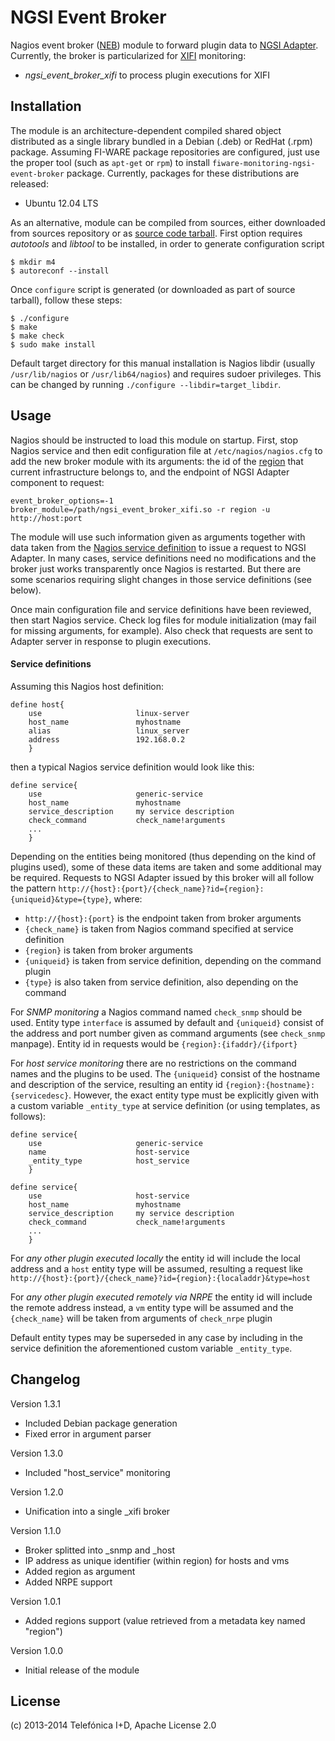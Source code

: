 # NGSI Event Broker

Nagios event broker ([NEB][NEB_ref]) module to forward plugin data to
[NGSI Adapter][NGSI_Adapter_ref]. Currently, the broker is particularized for
[XIFI][XIFI_ref] monitoring:

* *ngsi_event_broker_xifi* to process plugin executions for XIFI

## Installation

The module is an architecture-dependent compiled shared object distributed as
a single library bundled in a Debian (.deb) or RedHat (.rpm) package. Assuming
FI-WARE package repositories are configured, just use the proper tool (such as
`apt-get` or `rpm`) to install `fiware-monitoring-ngsi-event-broker` package.
Currently, packages for these distributions are released:

* Ubuntu 12.04 LTS

As an alternative, module can be compiled from sources, either downloaded from
sources repository or as [source code tarball][fiware_monitoring_releases_ref].
First option requires *autotools* and *libtool* to be installed, in order to
generate configuration script

    $ mkdir m4
    $ autoreconf --install

Once `configure` script is generated (or downloaded as part of source tarball),
follow these steps:

    $ ./configure
    $ make
    $ make check
    $ sudo make install

Default target directory for this manual installation is Nagios libdir (usually
`/usr/lib/nagios` or `/usr/lib64/nagios`) and requires sudoer privileges. This
can be changed by running `./configure --libdir=target_libdir`.

## Usage

Nagios should be instructed to load this module on startup. First, stop Nagios
service and then edit configuration file at `/etc/nagios/nagios.cfg` to add the
new broker module with its arguments: the id of the [region][region_ref] that
current infrastructure belongs to, and the endpoint of NGSI Adapter component to
request:

    event_broker_options=-1
    broker_module=/path/ngsi_event_broker_xifi.so -r region -u http://host:port

The module will use such information given as arguments together with data taken
from the [Nagios service definition][nagios_service_ref] to issue a request to
NGSI Adapter. In many cases, service definitions need no modifications and the
broker just works transparently once Nagios is restarted. But there are some
scenarios requiring slight changes in those service definitions (see below).

Once main configuration file and service definitions have been reviewed, then
start Nagios service. Check log files for module initialization (may fail for
missing arguments, for example). Also check that requests are sent to Adapter
server in response to plugin executions.

#### Service definitions

Assuming this Nagios host definition:

    define host{
        use                     linux-server
        host_name               myhostname
        alias                   linux_server
        address                 192.168.0.2
        }

then a typical Nagios service definition would look like this:

    define service{
        use                     generic-service
        host_name               myhostname
        service_description     my service description
        check_command           check_name!arguments
        ...
        }

Depending on the entities being monitored (thus depending on the kind of plugins
used), some of these data items are taken and some additional may be required.
Requests to NGSI Adapter issued by this broker will all follow the pattern
`http://{host}:{port}/{check_name}?id={region}:{uniqueid}&type={type}`, where:

* `http://{host}:{port}` is the endpoint taken from broker arguments
* `{check_name}` is taken from Nagios command specified at service definition
* `{region}` is taken from broker arguments
* `{uniqueid}` is taken from service definition, depending on the command plugin
* `{type}` is also taken from service definition, also depending on the command

For *SNMP monitoring* a Nagios command named `check_snmp` should be used. Entity
type `interface` is assumed by default and `{uniqueid}` consist of the address
and port number given as command arguments (see `check_snmp` manpage). Entity id
in requests would be `{region}:{ifaddr}/{ifport}`

For *host service monitoring* there are no restrictions on the command names and
the plugins to be used. The `{uniqueid}` consist of the hostname and description
of the service, resulting an entity id `{region}:{hostname}:{servicedesc}`.
However, the exact entity type must be explicitly given with a custom variable
`_entity_type` at service definition (or using templates, as follows):

    define service{
        use                     generic-service
        name                    host-service
        _entity_type            host_service
        }

    define service{
        use                     host-service
        host_name               myhostname
        service_description     my service description
        check_command           check_name!arguments
        ...
        }

For *any other plugin executed locally* the entity id will include the local
address and a `host` entity type will be assumed, resulting a request like
`http://{host}:{port}/{check_name}?id={region}:{localaddr}&type=host`

For *any other plugin executed remotely via NRPE* the entity id will include
the remote address instead, a `vm` entity type will be assumed and the
`{check_name}` will be taken from arguments of `check_nrpe` plugin

Default entity types may be superseded in any case by including in the service
definition the aforementioned custom variable `_entity_type`.

## Changelog

Version 1.3.1

* Included Debian package generation
* Fixed error in argument parser

Version 1.3.0

* Included "host_service" monitoring

Version 1.2.0

* Unification into a single _xifi broker

Version 1.1.0

* Broker splitted into _snmp and _host
* IP address as unique identifier (within region) for hosts and vms
* Added region as argument
* Added NRPE support

Version 1.0.1

* Added regions support (value retrieved from a metadata key named "region")

Version 1.0.0

* Initial release of the module

## License

(c) 2013-2014 Telefónica I+D, Apache License 2.0

[NEB_ref]:
http://nagios.sourceforge.net/download/contrib/documentation/misc/NEB%202x%20Module%20API.pdf
"The Nagios Event Broker API"

[NGSI_Adapter_ref]:
https://github.com/telefonicaid/fiware-monitoring/tree/master/ngsi_adapter
"NGSI Adapter"

[fiware_monitoring_releases_ref]:
/README.md#releases
"FI-WARE Monitoring GE Releases"

[nagios_service_ref]:
http://nagios.sourceforge.net/docs/3_0/objectdefinitions.html#service
"Nagios Service Definition"

[region_ref]:
http://docs.openstack.org/glossary/content/glossary.html#region
"OpenStack Glossary: Region"

[XIFI_ref]:
https://www.fi-xifi.eu/home.html
"XIFI Project"
